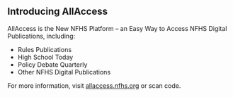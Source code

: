 <!-- Section: Introducing AllAccess -->

## Introducing AllAccess

AllAccess is the New NFHS Platform – an Easy Way to Access NFHS Digital Publications, including:

- Rules Publications
- High School Today
- Policy Debate Quarterly
- Other NFHS Digital Publications

For more information, visit [allaccess.nfhs.org](https://allaccess.nfhs.org) or scan code.
